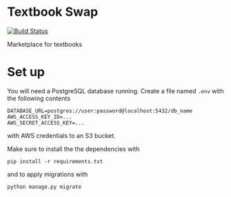 # Textbook Swap
[![Build Status](https://travis-ci.com/uva-cs3240-s20/project-101-textbook-swap.svg?token=TLmEs1yASFdWYyqTLXkm&branch=master)](https://travis-ci.com/uva-cs3240-s20/project-101-textbook-swap)

Marketplace for textbooks

# Set up

You will need a PostgreSQL database running. Create a file named `.env` with the following contents
```
DATABASE_URL=postgres://user:password@localhost:5432/db_name
AWS_ACCESS_KEY_ID=...
AWS_SECRET_ACCESS_KEY=...
```
with AWS credentials to an S3 bucket.

Make sure to install the the dependencies with
```
pip install -r requirements.txt
```
and to apply migrations with
```
python manage.py migrate
```
